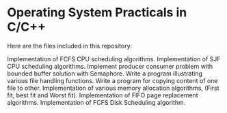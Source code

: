 # Operating System Practicals in C/C++

Here are the files included in this repository:


Implementation of FCFS CPU scheduling algorithms.
Implementation of SJF CPU scheduling algorithms.
Implement producer consumer problem with bounded buffer solution with Semaphore.
Write a program illustrating various file handling functions.
Write a program for copying content of one file to other.
Implementation of various memory allocation algorithms, (First fit, best fit and Worst fit).
Implementation of FIFO page replacement algorithms.
Implementation of FCFS Disk Scheduling algorithm.
